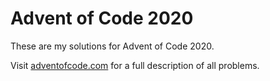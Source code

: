 # Advent of Code 2020

These are my solutions for Advent of Code 2020.

Visit [adventofcode.com](http://adventofcode.com) for a full description of all problems.